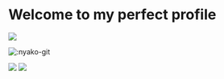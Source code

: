 # Welcome to my perfect profile

<img src="https://wakatime.com/badge/user/a9a6a0b4-5214-46c2-92c7-bc0d702b3192.svg" />


![:nyako-git](https://count.getloli.com/get/@:Pazzan_github?theme=asoul)



<img src="https://github-readme-stats.vercel.app/api?username=pazzann&count_private=true&theme=midnight-purple&show_icons=true%22%3E">
<img src="https://github-readme-stats.vercel.app/api/top-langs?username=pazzann&count_private=true&theme=midnight-purple&layout=compact%22%3E">
